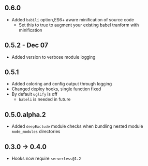 ## 0.6.0
- Added `babili` option,ES6+ aware minification of source code
  - Set this to true to augment your existing babel tranform with minification

## 0.5.2 - Dec 07
- Added version to verbose module logging

## 0.5.1
- Added coloring and config output through logging
- Changed deploy hooks, single function fixed
- By default `uglify` is off
  - `babeli` is needed in future

## 0.5.0.alpha.2
- Added `deepExclude` module checks when bundling nested module `node_modules` directories
## 0.3.0 -> 0.4.0
- Hooks now require `serverless@1.2`
